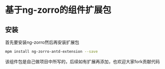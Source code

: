 
# 基于ng-zorro的组件扩展包

## 安装

首先要安装ng-zorro然后再安装扩展包

```bash
mpm install ng-zorro-antd-extension --save

```

该组件包是自己做项目中所写的，后续如有扩展再添加，也欢迎大家fork贡献代码
